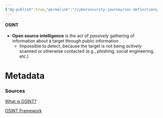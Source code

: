 ```yaml
---
{"dg-publish":true,"permalink":"/cybersecurity-journey/soc-definitions/osint/","tags":["defs_soc"]}
---
```


#### OSINT
- **Open source intelligence** is the act of *passively* gathering of information about a target through public information
	- Impossible to detect, because the target is not being *actively* scanned or otherwise contacted (e.g., phishing, social engineering, etc.)





# Metadata

### Sources

[What is OSINT?](https://www.varonis.com/blog/what-is-osint)

[OSINT Framework](https://osintframework.com/)



